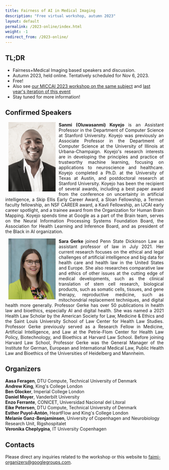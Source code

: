 ```yaml
---
title: Fairness of AI in Medical Imaging
description: "Free virtual workshop, autumn 2023"
layout: default
permalink: /2023-online/index.html
weight: -1
redirect_from: /2023-online/
---
```


## TL;DR

 - Fairness+Medical Imaging based speakers and discussion.  
 - Autumn 2023, held online. Tentatively scheduled for Nov 6, 2023.
 - Free! 
 - Also see [our MICCAI 2023 workshop on the same subject](/2023-miccai/) and [last year's iteration of this event](/2022/)
 - Stay tuned for more information!

## Confirmed Speakers
<div class="clearfix">
	<img class="img2" src="/assets/speakers/Koyejo.jpg" alt="Sanmi Koyejo" width="150" style="float: left; padding:0px 10px 10px 10px">
	<p style="text-align: justify">
		<b>Sanmi (Oluwasanmi) Koyejo</b> is an Assistant Professor in the Department of Computer Science at Stanford University. Koyejo was previously an Associate Professor in the Department of Computer Science at the University of Illinois at Urbana-Champaign. Koyejo's research interests are in developing the principles and practice of trustworthy machine learning, focusing on applications to neuroscience and healthcare. Koyejo completed a Ph.D. at the University of Texas at Austin, and postdoctoral research at Stanford University. Koyejo has been the recipient of several awards, including a best paper award from the conference on uncertainty in artificial intelligence, a Skip Ellis Early Career Award, a Sloan Fellowship, a Terman faculty fellowship, an NSF CAREER award, a Kavli Fellowship, an IJCAI early career spotlight, and a trainee award from the Organization for Human Brain Mapping. Koyejo spends time at Google as a part of the Brain team, serves on the Neural Information Processing Systems Foundation Board, the Association for Health Learning and Inference Board, and as president of the Black in AI organization.
	</p>
</div>
<div class="clearfix">
	<img class="img2" src="/assets/speakers/Gerke.jpg" alt="Sara Gerke" width="150" style="float: left; padding:0px 10px 10px 10px">
	<p style="text-align: justify">
		<b>Sara Gerke</b> joined Penn State Dickinson Law as assistant professor of law in July 2021. Her current research focuses on the ethical and legal challenges of artificial intelligence and big data for health care and health law in the United States and Europe. She also researches comparative law and ethics of other issues at the cutting edge of medical developments, such as the clinical translation of stem cell research, biological products, such as somatic cells, tissues, and gene therapy, reproductive medicine, such as mitochondrial replacement techniques, and digital health more generally. Professor Gerke has over 50 publications in health law and bioethics, especially AI and digital health. She was named a 2021 Health Law Scholar by the American Society for Law, Medicine & Ethics and the Saint Louis University School of Law Center for Health Law Studies. Professor Gerke previously served as a Research Fellow in Medicine, Artificial Intelligence, and Law at the Petrie-Flom Center for Health Law Policy, Biotechnology, and Bioethics at Harvard Law School. Before joining Harvard Law School, Professor Gerke was the General Manager of the Institute for German, European and International Medical Law, Public Health Law and Bioethics of the Universities of Heidelberg and Mannheim.
	</p>
</div>

## Organizers

**Aasa Feragen**, DTU Compute, Technical University of Denmark  
**Andrew King**, King's College London  
**Ben Glocker**, Imperial College London  
**Daniel Moyer**, Vanderbilt University  
**Enzo Ferrante**, CONICET, Universidad Nacional del Litoral  
**Eike Petersen**, DTU Compute, Technical University of Denmark  
**Esther Puyol-Antón**, HeartFlow and King's College London  
**Melanie Ganz-Benjaminsen**, University of Copenhagen and Neurobiology Research Unit, Rigshospitalet  
**Veronika Cheplygina**, IT University Copenhagen  

## Contacts

Please direct any inquiries related to the workshop or this website to <a href="mailto:faimi-organizers@googlegroups.com">faimi-organizers@googlegroups.com</a>.
